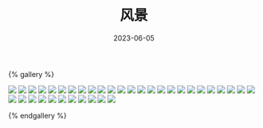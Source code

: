 ﻿---
title: 风景
date: 2023-06-05 
comments: false
---

{% gallery %}

![](/assets/images/blog_bg/1.webp)
![](/assets/images/blog_bg/2.webp)
![](/assets/images/blog_bg/3.webp)
![](/assets/images/blog_bg/4.webp)
![](/assets/images/blog_bg/5.webp)
![](/assets/images/blog_bg/6.webp)
![](/assets/images/blog_bg/7.webp)
![](/assets/images/blog_bg/8.webp)
![](/assets/images/blog_bg/9.webp)
![](/assets/images/blog_bg/10.webp)
![](/assets/images/blog_bg/11.webp)
![](/assets/images/blog_bg/12.webp)
![](/assets/images/blog_bg/13.webp)
![](/assets/images/blog_bg/14.webp)
![](/assets/images/blog_bg/15.webp)
![](/assets/images/blog_bg/16.webp)
![](/assets/images/blog_bg/17.webp)
![](/assets/images/blog_bg/18.webp)
![](/assets/images/blog_bg/19.webp)
![](/assets/images/blog_bg/20.webp)
![](/assets/images/blog_bg/21.webp)
![](/assets/images/blog_bg/22.webp)
![](/assets/images/blog_bg/23.webp)
![](/assets/images/blog_bg/24.webp)
![](/assets/images/blog_bg/25.webp)
![](/assets/images/blog_bg/26.webp)
![](/assets/images/blog_bg/27.webp)
![](/assets/images/blog_bg/28.webp)
![](/assets/images/blog_bg/29.webp)
![](/assets/images/blog_bg/30.webp)
![](/assets/images/blog_bg/31.webp)
![](/assets/images/blog_bg/32.webp)
![](/assets/images/blog_bg/33.webp)
![](/assets/images/blog_bg/34.webp)
![](/assets/images/blog_bg/35.webp)
![](/assets/images/blog_bg/36.webp)



{% endgallery %}
